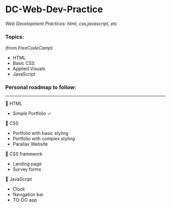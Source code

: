 # DC-Web-Dev-Practice

_Web Development Practices: html, css,javascript, etc_

### Topics:
(from _FreeCodeCamp_)
- HTML
- Basic CSS
- Applied Visuals
- JavaScript


### Personal roadmap to follow:

<hr>

📌 HTML

- Simple Portfolio ✓

📌 CSS

- Portfolio with basic styling
- Portfolio with complex styling
- Parallax Website

📌 CSS framework

- Landing page
- Survey forms

📌 JavaScript

- Clock
- Navigation bar
- TO-DO app
